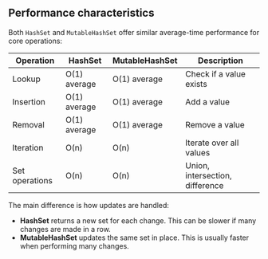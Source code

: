 ## Performance characteristics

Both `HashSet` and `MutableHashSet` offer similar average-time performance for core operations:

| Operation      | HashSet      | MutableHashSet | Description                     |
| -------------- | ------------ | -------------- | ------------------------------- |
| Lookup         | O(1) average | O(1) average   | Check if a value exists         |
| Insertion      | O(1) average | O(1) average   | Add a value                     |
| Removal        | O(1) average | O(1) average   | Remove a value                  |
| Iteration      | O(n)         | O(n)           | Iterate over all values         |
| Set operations | O(n)         | O(n)           | Union, intersection, difference |

The main difference is how updates are handled:

- **HashSet** returns a new set for each change. This can be slower if many changes are made in a row.
- **MutableHashSet** updates the same set in place. This is usually faster when performing many changes.
